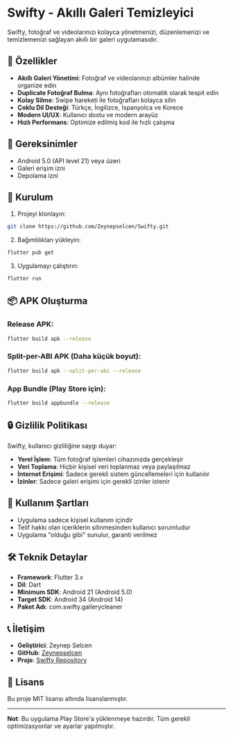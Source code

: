 # Swifty - Akıllı Galeri Temizleyici

Swifty, fotoğraf ve videolarınızı kolayca yönetmenizi, düzenlemenizi ve temizlemenizi sağlayan akıllı bir galeri uygulamasıdır.

## 🚀 Özellikler

- **Akıllı Galeri Yönetimi**: Fotoğraf ve videolarınızı albümler halinde organize edin
- **Duplicate Fotoğraf Bulma**: Aynı fotoğrafları otomatik olarak tespit edin
- **Kolay Silme**: Swipe hareketi ile fotoğrafları kolayca silin
- **Çoklu Dil Desteği**: Türkçe, İngilizce, İspanyolca ve Korece
- **Modern UI/UX**: Kullanıcı dostu ve modern arayüz
- **Hızlı Performans**: Optimize edilmiş kod ile hızlı çalışma

## 📱 Gereksinimler

- Android 5.0 (API level 21) veya üzeri
- Galeri erişim izni
- Depolama izni

## 🔧 Kurulum

1. Projeyi klonlayın:
```bash
git clone https://github.com/Zeynepselcen/Swifty.git
```

2. Bağımlılıkları yükleyin:
```bash
flutter pub get
```

3. Uygulamayı çalıştırın:
```bash
flutter run
```

## 📦 APK Oluşturma

### Release APK:
```bash
flutter build apk --release
```

### Split-per-ABI APK (Daha küçük boyut):
```bash
flutter build apk --split-per-abi --release
```

### App Bundle (Play Store için):
```bash
flutter build appbundle --release
```

## 🔒 Gizlilik Politikası

Swifty, kullanıcı gizliliğine saygı duyar:

- **Yerel İşlem**: Tüm fotoğraf işlemleri cihazınızda gerçekleşir
- **Veri Toplama**: Hiçbir kişisel veri toplanmaz veya paylaşılmaz
- **İnternet Erişimi**: Sadece gerekli sistem güncellemeleri için kullanılır
- **İzinler**: Sadece galeri erişimi için gerekli izinler istenir

## 📄 Kullanım Şartları

- Uygulama sadece kişisel kullanım içindir
- Telif hakkı olan içeriklerin silinmesinden kullanıcı sorumludur
- Uygulama "olduğu gibi" sunulur, garanti verilmez

## 🛠️ Teknik Detaylar

- **Framework**: Flutter 3.x
- **Dil**: Dart
- **Minimum SDK**: Android 21 (Android 5.0)
- **Target SDK**: Android 34 (Android 14)
- **Paket Adı**: com.swifty.gallerycleaner

## 📞 İletişim

- **Geliştirici**: Zeynep Selcen
- **GitHub**: [Zeynepselcen](https://github.com/Zeynepselcen)
- **Proje**: [Swifty Repository](https://github.com/Zeynepselcen/Swifty)

## 📄 Lisans

Bu proje MIT lisansı altında lisanslanmıştır.

---

**Not**: Bu uygulama Play Store'a yüklenmeye hazırdır. Tüm gerekli optimizasyonlar ve ayarlar yapılmıştır.
